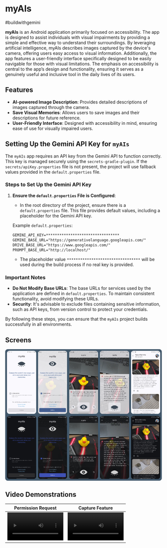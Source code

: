 # myAIs

\#buildwithgemini

**myAIs** is an Android application primarily focused on accessibility. The app is designed to assist individuals with visual impairments by providing a simple and effective way to understand their surroundings. By leveraging artificial intelligence, myAIs describes images captured by the device's camera, offering users easy access to visual information. Additionally, the app features a user-friendly interface specifically designed to be easily navigable for those with visual limitations. The emphasis on accessibility is central to the app’s design and functionality, ensuring it serves as a genuinely useful and inclusive tool in the daily lives of its users.

## Features

- **AI-powered Image Description**: Provides detailed descriptions of images captured through the camera.
- **Save Visual Memories**: Allows users to save images and their descriptions for future reference.
- **User-Friendly Interface**: Designed with accessibility in mind, ensuring ease of use for visually impaired users.

## Setting Up the Gemini API Key for `myAIs`

The `myAIs` app requires an API key from the Gemini API to function correctly. This key is managed securely using the `secrets-gradle-plugin`. If the `secrets/apiKey.properties` file is not present, the project will use fallback values provided in the `default.properties` file.

### Steps to Set Up the Gemini API Key

1. **Ensure the `default.properties` File is Configured**:
   - In the root directory of the project, ensure there is a `default.properties` file. This file provides default values, including a placeholder for the Gemini API key.

   Example `default.properties`:
   ```properties
   GEMINI_API_KEY=*********************************
   GEMINI_BASE_URL="https://generativelanguage.googleapis.com/"
   DRIVE_BASE_URL="https://www.googleapis.com/"
   PROMPT_BASE_URL="http://localhost/"
   ```
    - The placeholder value `*********************************` will be used during the build process if no real key is provided.

### Important Notes

- **Do Not Modify Base URLs**: The base URLs for services used by the application are defined in `default.properties`. To maintain consistent functionality, avoid modifying these URLs.
- **Security**: It's advisable to exclude files containing sensitive information, such as API keys, from version control to protect your credentials.

By following these steps, you can ensure that the `myAIs` project builds successfully in all environments.

## Screens
<img src="media/screens.png" alt="Screens" width="997" />

## Video Demonstrations

|                                            Permission Request                                            |                                             Capture Feature                                              |
|:--------------------------------------------------------------------------------------------------------:|:--------------------------------------------------------------------------------------------------------:|
| <video src='https://github.com/user-attachments/assets/8f472104-c6a7-4cc2-bd1c-98cd2d564497' width=180/> | <video src='https://github.com/user-attachments/assets/81b85c06-817a-44bb-8eed-b85e2880d528' width=180/> |
